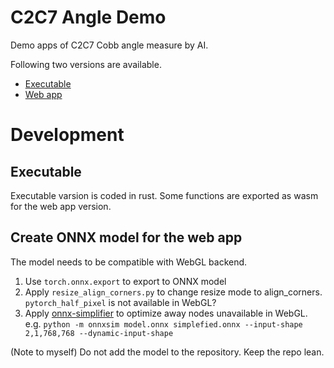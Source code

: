 # C2C7 Angle Demo
Demo apps of C2C7 Cobb angle measure by AI.

Following two versions are available.

- [Executable]()
- [Web app](https://yk-szk.github.io/c2c7demo/)

# Development

## Executable
Executable varsion is coded in rust. Some functions are exported as wasm for the web app version.


## Create ONNX model for the web app
The model needs to be compatible with WebGL backend.

1. Use `torch.onnx.export` to export to ONNX model
2. Apply `resize_align_corners.py` to change resize mode to align_corners. `pytorch_half_pixel` is not available in WebGL?
3. Apply [onnx-simplifier](https://github.com/daquexian/onnx-simplifier) to optimize away nodes unavailable in WebGL. e.g. `python -m onnxsim model.onnx simplefied.onnx --input-shape 2,1,768,768 --dynamic-input-shape`

(Note to myself) Do not add the model to the repository. Keep the repo lean.